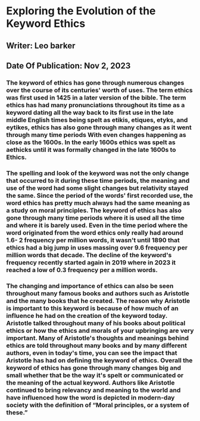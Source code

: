 # Exploring the Evolution of the Keyword Ethics
## Writer: Leo barker
## Date Of Publication: Nov 2, 2023
### The keyword of ethics has gone through numerous changes over the course of its centuries' worth of uses. The term ethics was first used in 1425 in a later version of the bible. The term ethics has had many pronunciations throughout its time as a keyword dating all the way back to its first use in the late middle English times being spelt as etikis, etiques, etyks, and eytikes, ethics has also gone through many changes as it went through many time periods With even changes happening as close as the 1600s. In the early 1600s ethics was spelt as aethicks until it was formally changed in the late 1600s to Ethics. 

### The spelling and look of the keyword was not the only change that occurred to it during these time periods, the meaning and use of the word had some slight changes but relativity stayed the same. Since the period of the words' first recorded use, the word ethics has pretty much always had the same meaning as a study on moral principles. The keyword of ethics has also gone through many time periods where it is used all the time and where it is barely used.  Even in the time period where the word originated from the word ethics only really had around 1.6- 2 frequency per million words, it wasn't until 1890 that ethics had a big jump in uses massing over 9.6 frequency per million words that decade.  The decline of the keyword's frequency recently started again in 2019 where in 2023 it reached a low of 0.3 frequency per a million words. 

### The changing and importance of ethics can also be seen throughout many famous books and authors such as Aristotle and the many books that he created. The reason why Aristotle is important to this keyword is because of how much of an influence he had on the creation of the keyword today. Aristotle talked throughout many of his books about political ethics or how the ethics and morals of your upbringing are very important. Many of Aristotle's thoughts and meanings behind ethics are told throughout many books and by many different authors, even in today's time, you can see the impact that Aristotle has had on defining the keyword of ethics. Overall the keyword of ethics has gone through many changes big and small whether that be the way it's spelt or communicated or the meaning of the actual keyword. Authors like Aristotle continued to bring relevancy and meaning to the world and have influenced how the word is depicted in modern-day society with the definition of “Moral principles, or a system of these.” 
